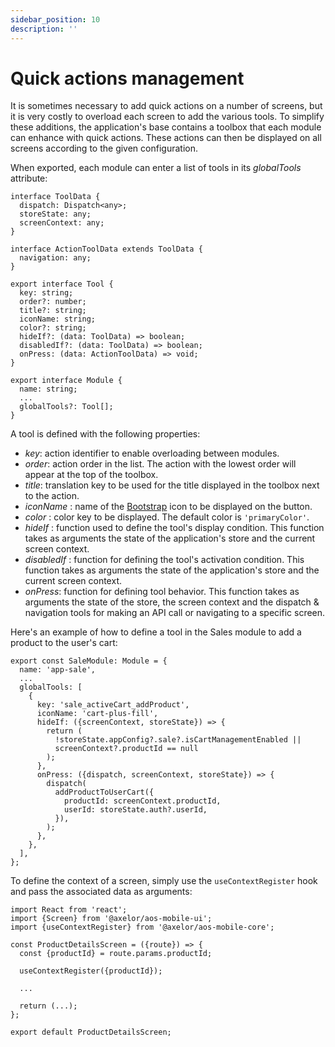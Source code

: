 ```yaml
---
sidebar_position: 10
description: ''
---
```


# Quick actions management

It is sometimes necessary to add quick actions on a number of screens, but it is very costly to overload each screen to add the various tools. To simplify these additions, the application's base contains a toolbox that each module can enhance with quick actions. These actions can then be displayed on all screens according to the given configuration.

When exported, each module can enter a list of tools in its _globalTools_ attribute:

```tsx
interface ToolData {
  dispatch: Dispatch<any>;
  storeState: any;
  screenContext: any;
}

interface ActionToolData extends ToolData {
  navigation: any;
}

export interface Tool {
  key: string;
  order?: number;
  title?: string;
  iconName: string;
  color?: string;
  hideIf?: (data: ToolData) => boolean;
  disabledIf?: (data: ToolData) => boolean;
  onPress: (data: ActionToolData) => void;
}

export interface Module {
  name: string;
  ...
  globalTools?: Tool[];
}
```

A tool is defined with the following properties:

- _key_: action identifier to enable overloading between modules.
- _order_: action order in the list. The action with the lowest order will appear at the top of the toolbox.
- _title_: translation key to be used for the title displayed in the toolbox next to the action.
- _iconName_ : name of the [Bootstrap](https://icons.getbootstrap.com/) icon to be displayed on the button.
- _color_ : color key to be displayed. The default color is `'primaryColor'`.
- _hideIf_ : function used to define the tool's display condition. This function takes as arguments the state of the application's store and the current screen context.
- _disabledIf_ : function for defining the tool's activation condition. This function takes as arguments the state of the application's store and the current screen context.
- _onPress_: function for defining tool behavior. This function takes as arguments the state of the store, the screen context and the dispatch & navigation tools for making an API call or navigating to a specific screen.

Here's an example of how to define a tool in the Sales module to add a product to the user's cart:

```tsx
export const SaleModule: Module = {
  name: 'app-sale',
  ...
  globalTools: [
    {
      key: 'sale_activeCart_addProduct',
      iconName: 'cart-plus-fill',
      hideIf: ({screenContext, storeState}) => {
        return (
          !storeState.appConfig?.sale?.isCartManagementEnabled ||
          screenContext?.productId == null
        );
      },
      onPress: ({dispatch, screenContext, storeState}) => {
        dispatch(
          addProductToUserCart({
            productId: screenContext.productId,
            userId: storeState.auth?.userId,
          }),
        );
      },
    },
  ],
};
```

To define the context of a screen, simply use the `useContextRegister` hook and pass the associated data as arguments:

```tsx
import React from 'react';
import {Screen} from '@axelor/aos-mobile-ui';
import {useContextRegister} from '@axelor/aos-mobile-core';

const ProductDetailsScreen = ({route}) => {
  const {productId} = route.params.productId;

  useContextRegister({productId});

  ...

  return (...);
};

export default ProductDetailsScreen;
```
